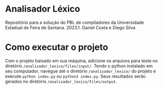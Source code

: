 # Analisador Léxico

Repositório para a solução do PBL de compiladores da Universidade Estadual de Feira de Santana. 2023.1. Daniel Costa e Diego Silva

# Como executar o projeto

Com o projeto baixado em sua máquina, adicione os arquivos para teste no diretório `/analisador_lexico/files/input/`.
Tendo o python instalado em seu computador, navegue até o diretório `/analisador_lexico/` do projeto e execute `python index.py` ou `python3 index.py`.
Seus resultados serão gerados no diretório `/analisador_lexico/files/output`.

